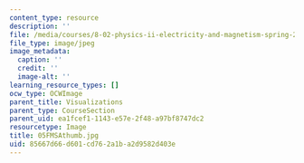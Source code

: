 ```yaml
---
content_type: resource
description: ''
file: /media/courses/8-02-physics-ii-electricity-and-magnetism-spring-2007/85667d66d601cd762a1ba2d9582d403e_05FMSAthumb.jpg
file_type: image/jpeg
image_metadata:
  caption: ''
  credit: ''
  image-alt: ''
learning_resource_types: []
ocw_type: OCWImage
parent_title: Visualizations
parent_type: CourseSection
parent_uid: ea1fcef1-1143-e57e-2f48-a97bf8747dc2
resourcetype: Image
title: 05FMSAthumb.jpg
uid: 85667d66-d601-cd76-2a1b-a2d9582d403e
---
```

